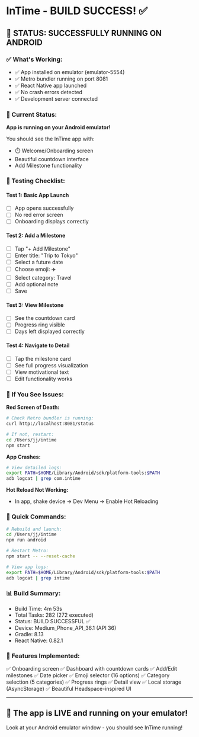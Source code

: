 # InTime - BUILD SUCCESS! ✅

## 🎉 STATUS: SUCCESSFULLY RUNNING ON ANDROID

### ✅ What's Working:
- ✅ App installed on emulator (emulator-5554)
- ✅ Metro bundler running on port 8081
- ✅ React Native app launched
- ✅ No crash errors detected
- ✅ Development server connected

### 📱 Current Status:
**App is running on your Android emulator!**

You should see the InTime app with:
- ⏱️ Welcome/Onboarding screen
- Beautiful countdown interface
- Add Milestone functionality

### 🧪 Testing Checklist:

#### Test 1: Basic App Launch
- [ ] App opens successfully
- [ ] No red error screen
- [ ] Onboarding displays correctly

#### Test 2: Add a Milestone
- [ ] Tap "+ Add Milestone" 
- [ ] Enter title: "Trip to Tokyo"
- [ ] Select a future date
- [ ] Choose emoji: ✈️
- [ ] Select category: Travel
- [ ] Add optional note
- [ ] Save

#### Test 3: View Milestone
- [ ] See the countdown card
- [ ] Progress ring visible
- [ ] Days left displayed correctly

#### Test 4: Navigate to Detail
- [ ] Tap the milestone card
- [ ] See full progress visualization
- [ ] View motivational text
- [ ] Edit functionality works

### 🐛 If You See Issues:

**Red Screen of Death:**
```bash
# Check Metro bundler is running:
curl http://localhost:8081/status

# If not, restart:
cd /Users/jj/intime
npm start
```

**App Crashes:**
```bash
# View detailed logs:
export PATH=$HOME/Library/Android/sdk/platform-tools:$PATH
adb logcat | grep com.intime
```

**Hot Reload Not Working:**
- In app, shake device → Dev Menu → Enable Hot Reloading

### 🎯 Quick Commands:

```bash
# Rebuild and launch:
cd /Users/jj/intime
npm run android

# Restart Metro:
npm start -- --reset-cache

# View app logs:
export PATH=$HOME/Library/Android/sdk/platform-tools:$PATH
adb logcat | grep intime
```

### 📊 Build Summary:
- Build Time: 4m 53s
- Total Tasks: 282 (272 executed)
- Status: BUILD SUCCESSFUL ✅
- Device: Medium_Phone_API_36.1 (API 36)
- Gradle: 8.13
- React Native: 0.82.1

### 🎨 Features Implemented:
✅ Onboarding screen
✅ Dashboard with countdown cards
✅ Add/Edit milestones
✅ Date picker
✅ Emoji selector (16 options)
✅ Category selection (5 categories)
✅ Progress rings
✅ Detail view
✅ Local storage (AsyncStorage)
✅ Beautiful Headspace-inspired UI

---

## 🚀 The app is LIVE and running on your emulator!

Look at your Android emulator window - you should see InTime running!

